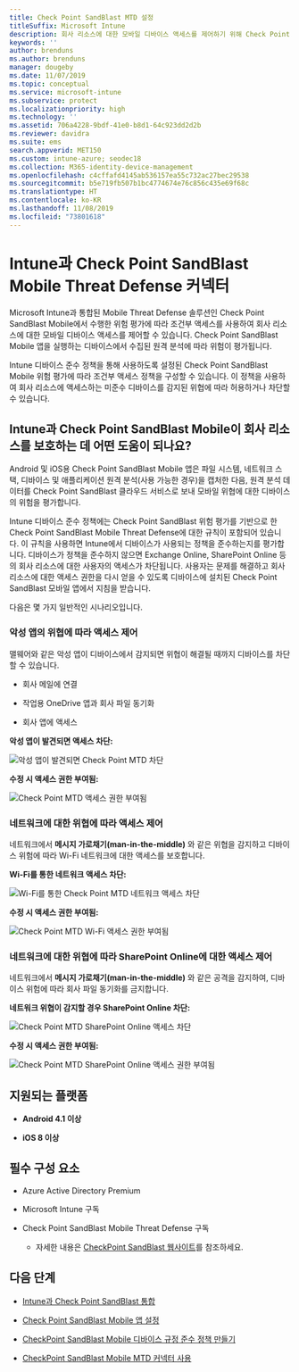 ```yaml
---
title: Check Point SandBlast MTD 설정
titleSuffix: Microsoft Intune
description: 회사 리소스에 대한 모바일 디바이스 액세스를 제어하기 위해 Check Point SandBlast MTD(Mobile Threat Defense)를 사용하여 Intune을 통합하는 방법을 알아봅니다.
keywords: ''
author: brenduns
ms.author: brenduns
manager: dougeby
ms.date: 11/07/2019
ms.topic: conceptual
ms.service: microsoft-intune
ms.subservice: protect
ms.localizationpriority: high
ms.technology: ''
ms.assetid: 706a4228-9bdf-41e0-b8d1-64c923dd2d2b
ms.reviewer: davidra
ms.suite: ems
search.appverid: MET150
ms.custom: intune-azure; seodec18
ms.collection: M365-identity-device-management
ms.openlocfilehash: c4cffafd4145ab536157ea55c732ac27bec29538
ms.sourcegitcommit: b5e719fb507b1bc4774674e76c856c435e69f68c
ms.translationtype: HT
ms.contentlocale: ko-KR
ms.lasthandoff: 11/08/2019
ms.locfileid: "73801618"
---
```

# <a name="check-point-sandblast-mobile-threat-defense-connector-with-intune"></a>Intune과 Check Point SandBlast Mobile Threat Defense 커넥터

Microsoft Intune과 통합된 Mobile Threat Defense 솔루션인 Check Point SandBlast Mobile에서 수행한 위험 평가에 따라 조건부 액세스를 사용하여 회사 리소스에 대한 모바일 디바이스 액세스를 제어할 수 있습니다. Check Point SandBlast Mobile 앱을 실행하는 디바이스에서 수집된 원격 분석에 따라 위험이 평가됩니다.

Intune 디바이스 준수 정책을 통해 사용하도록 설정된 Check Point SandBlast Mobile 위험 평가에 따라 조건부 액세스 정책을 구성할 수 있습니다. 이 정책을 사용하여 회사 리소스에 액세스하는 미준수 디바이스를 감지된 위협에 따라 허용하거나 차단할 수 있습니다.

## <a name="how-do-intune-and-check-point-sandblast-mobile-help-protect-your-company-resources"></a>Intune과 Check Point SandBlast Mobile이 회사 리소스를 보호하는 데 어떤 도움이 되나요?

Android 및 iOS용 Check Point SandBlast Mobile 앱은 파일 시스템, 네트워크 스택, 디바이스 및 애플리케이션 원격 분석(사용 가능한 경우)을 캡처한 다음, 원격 분석 데이터를 Check Point SandBlast 클라우드 서비스로 보내 모바일 위협에 대한 디바이스의 위험을 평가합니다.

Intune 디바이스 준수 정책에는 Check Point SandBlast 위험 평가를 기반으로 한 Check Point SandBlast Mobile Threat Defense에 대한 규칙이 포함되어 있습니다. 이 규칙을 사용하면 Intune에서 디바이스가 사용되는 정책을 준수하는지를 평가합니다. 디바이스가 정책을 준수하지 않으면 Exchange Online, SharePoint Online 등의 회사 리소스에 대한 사용자의 액세스가 차단됩니다. 사용자는 문제를 해결하고 회사 리소스에 대한 액세스 권한을 다시 얻을 수 있도록 디바이스에 설치된 Check Point SandBlast 모바일 앱에서 지침을 받습니다.

다음은 몇 가지 일반적인 시나리오입니다.

### <a name="control-access-based-on-threats-from-malicious-apps"></a>악성 앱의 위협에 따라 액세스 제어

맬웨어와 같은 악성 앱이 디바이스에서 감지되면 위협이 해결될 때까지 디바이스를 차단할 수 있습니다.

- 회사 메일에 연결

- 작업용 OneDrive 앱과 회사 파일 동기화

- 회사 앱에 액세스

**악성 앱이 발견되면 액세스 차단:**

![악성 앱이 발견되면 Check Point MTD 차단](./media/checkpoint-sandblast-mobile-mobile-threat-defense-connector/checkpoint-MTD-2.PNG)

**수정 시 액세스 권한 부여됨:**

![Check Point MTD 액세스 권한 부여됨](./media/checkpoint-sandblast-mobile-mobile-threat-defense-connector/checkpoint-MTD-3.PNG)

### <a name="control-access-based-on-threat-to-network"></a>네트워크에 대한 위협에 따라 액세스 제어

네트워크에서 **메시지 가로채기(man-in-the-middle)** 와 같은 위협을 감지하고 디바이스 위험에 따라 Wi-Fi 네트워크에 대한 액세스를 보호합니다.

**Wi-Fi를 통한 네트워크 액세스 차단:**

![Wi-Fi를 통한 Check Point MTD 네트워크 액세스 차단](./media/checkpoint-sandblast-mobile-mobile-threat-defense-connector/checkpoint-MTD-4.PNG)

**수정 시 액세스 권한 부여됨:**

![Check Point MTD Wi-Fi 액세스 권한 부여됨](./media/checkpoint-sandblast-mobile-mobile-threat-defense-connector/checkpoint-MTD-5.PNG)

### <a name="control-access-to-sharepoint-online-based-on-threat-to-network"></a>네트워크에 대한 위협에 따라 SharePoint Online에 대한 액세스 제어

네트워크에서 **메시지 가로채기(man-in-the-middle)** 와 같은 공격을 감지하여, 디바이스 위험에 따라 회사 파일 동기화를 금지합니다.

**네트워크 위협이 감지할 경우 SharePoint Online 차단:**

![Check Point MTD SharePoint Online 액세스 차단](./media/checkpoint-sandblast-mobile-mobile-threat-defense-connector/checkpoint-MTD-6.PNG)

**수정 시 액세스 권한 부여됨:**

![Check Point MTD SharePoint Online 액세스 권한 부여됨](./media/checkpoint-sandblast-mobile-mobile-threat-defense-connector/checkpoint-MTD-7.PNG)

## <a name="supported-platforms"></a>지원되는 플랫폼

- **Android 4.1 이상**

- **iOS 8 이상**

## <a name="pre-requisites"></a>필수 구성 요소

- Azure Active Directory Premium

- Microsoft Intune 구독

- Check Point SandBlast Mobile Threat Defense 구독
  - 자세한 내용은 [CheckPoint SandBlast 웹사이트](https://www.checkpoint.com/)를 참조하세요.

## <a name="next-steps"></a>다음 단계

- [Intune과 Check Point SandBlast 통합](checkpoint-sandblast-mobile-mtd-connector-integration.md)

- [Check Point SandBlast Mobile 앱 설정](mtd-apps-ios-app-configuration-policy-add-assign.md)

- [CheckPoint SandBlast Mobile 디바이스 규정 준수 정책 만들기](mtd-device-compliance-policy-create.md)

- [CheckPoint SandBlast Mobile MTD 커넥터 사용](mtd-connector-enable.md)
